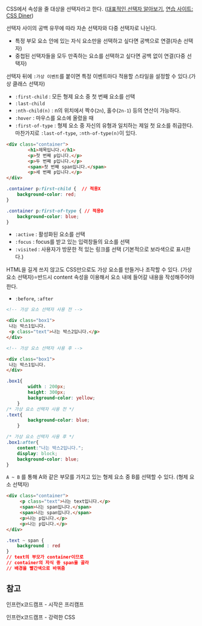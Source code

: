 CSS에서 속성을 줄 대상을 선택자라고 한다. ([대표적인 선택자 알아보기](http://www.tcpschool.com/css/css_selector_basic), [연습 사이트: CSS Diner](https://flukeout.github.io/))

선택자 사이의 공백 유무에 따라 자손 선택자와 다중 선택자로 나뉜다.

- 특정 부모 요소 안에 있는 자식 요소만을 선택하고 싶다면 공백으로 연결(자손 선택자)
- 중첩된 선택자들을 모두 만족하는 요소를 선택하고 싶다면 공백 없이 연결(다중 선택자)

선택자 뒤에 `:가상 이벤트`를 붙이면 특정 이벤트마다 적용할 스타일을 설정할 수 있다.(가상 클래스 선택자)

- `:first-child` : 모든 형제 요소 중 첫 번째 요소를 선택
- `:last-child`
- `:nth-child(n)` : n의 위치에서 짝수(`2n`), 홀수(`2n-1`) 등의 연산이 가능하다.
- `:hover` : 마우스를 요소에 올렸을 때
- `:first-of-type` : 형제 요소 중 자신의 유형과 일치하는 제일 첫 요소를 취급한다. 마찬가지로 `:last-of-type`, `:nth-of-type(n)`이 있다.

```html
<div class="container">
		<h1>제목입니다.</h1>
		<p>첫 번째 p입니다.</p>
		<p>두 번째 p입니다.</p>
		<span>첫 번째 span입니다.</span>
		<p>세 번째 p입니다.</p>
</div>
```

```css
.container p:first-child {  // 적용X
    background-color: red;
}

.container p:first-of-type { // 적용O
    background-color: blue;
}
```

- `:active` : 활성화된 요소를 선택
- `:focus` : focus를 받고 있는 입력창들의 요소를 선택
- `:visited` : 사용자가 방문한 적 있는 링크를 선택 (기본적으로 보라색으로 표시한다.)

HTML을 길게 쓰지 않고도 CSS만으로도 가상 요소를 만들거나 조작할 수 있다. (가상 요소 선택자)⭐반드시 content 속성을 이용해서 요소 내에 들어갈 내용을 작성해주어야 한다.

- `:before`, `:after`

```html
<!-- 가상 요소 선택자 사용 전 -->

<div class="box1">
 나는 박스1입니다.
 <p class="text">나는 박스2입니다.</p>
</div>

<!-- 가상 요소 선택자 사용 후 -->

<div class="box1">
 나는 박스1입니다.
</div>
```

```css
.box1{
        width : 200px;
        height: 300px;
        background-color: yellow;
    }
/* 가상 요소 선택자 사용 전 */
.text{
        background-color: blue;
    }

/* 가상 요소 선택자 사용 후 */
.box1:after{
    content:"나는 박스2입니다.";
    display: block;
    background-color: blue;
}
```

`A ~ B` 를 통해 A와 같은 부모를 가지고 있는 형제 요소 중 B를 선택할 수 있다. (형제 요소 선택자)

```html
<div class="container">
	 <p class="text">나는 text입니다.</p>
	 <span>나는 span입니다.</span>
	 <span>나는 span입니다.</span>
	 <p>나는 p입니다.</p>
	 <p>나는 p입니다.</p>
</div>
```

```css
.text ~ span {
	background : red
}
// text의 부모가 container이므로
// container의 자식 중 span을 골라
// 배경을 빨간색으로 바꿔줌
```

## 참고

인프런x코드캠프 - 시작은 프리캠프

인프런x코드캠프 - 강력한 CSS
